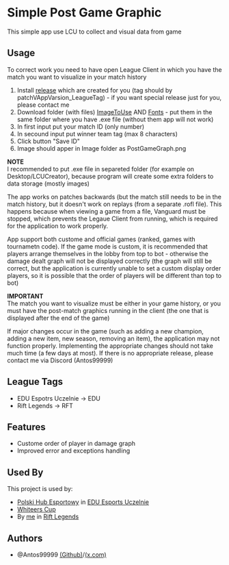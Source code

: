 
# Simple Post Game Graphic

This simple app use LCU to collect and visual data from game


## Usage

To correct work you need to have open League Client in which you have the match you want to visualize in your match history
1. Install [release](https://github.com/Antos99999/LCU/releases) which are created for you (tag should by patchVAppVarsion_LeagueTag) - if you want special release just for you, please contact me
2. Download folder (with files) [ImageToUse](https://github.com/Antos99999/LCU/tree/master/ImageToUse) AND [Fonts](https://github.com/Antos99999/LCU/tree/master/Fonts) - put them in the same folder where you have .exe file (without them app will not work)
4. In first input put your match ID (only number)
5. In secound input put winner team tag (max 8 characters)
6. Click button "Save ID"
7. Image should apper in Image folder as PostGameGraph.png

**NOTE**\
I recommended to put .exe file in separeted folder (for example on Desktop/LCUCreator), because program will create some extra folders to data storage (mostly images)

The app works on patches backwards (but the match still needs to be in the match history, but it doesn't work on replays (from a separate .rofl file). This happens because when viewing a game from a file, Vanguard must be stopped, which prevents the Legaue Client from running, which is required for the application to work properly.

App support both custome and official games (ranked, games with tournametn code). If the game mode is custom, it is recommended that players arrange themselves in the lobby from top to bot - otherwise the damage dealt graph will not be displayed correctly (the graph will still be correct, but the application is currently unable to set a custom display order players, so it is possible that the order of players will be different than top to bot)

**IMPORTANT**\
The match you want to visualize must be either in your game history, or you must have the post-match graphics running in the client (the one that is displayed after the end of the game)

If major changes occur in the game (such as adding a new champion, adding a new item, new season, removing an item), the application may not function properly. Implementing the appropriate changes should not take much time (a few days at most). If there is no appropriate release, please contact me via Discord (Antos99999)


## League Tags

- EDU Espotrs Uczelnie -> EDU
- Rift Legends -> RFT


## Features

- Custome order of player in damage graph
- Improved error and exceptions handling

## Used By

This project is used by:

- [Polski Hub Esportowy](https://x.com/PLHubEsportowy) in [EDU Esports Uczelnie](https://x.com/edu_esports)
- [Whiteers Cup](https://x.com/WhiteersCup)
- By [me](https://x.com/antosss_) in [Rift Legends](https://x.com/RiftLegendsPL)




## Authors

- @Antos99999 [(Github)](https://www.github.com/Antos999)/[(x.com)](https://x.com/antosss_)



